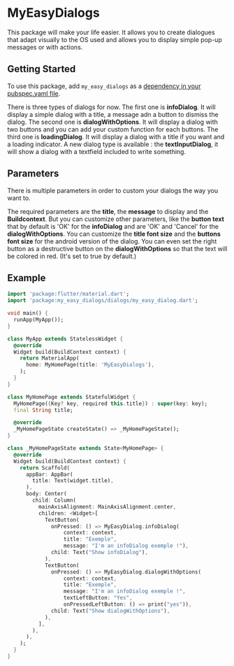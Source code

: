 # MyEasyDialogs

This package will make your life easier. It allows you to create dialogues that adapt visually to the OS used and allows you to display simple pop-up messages or with actions.
  
## Getting Started  
  
To use this package, add `my_easy_dialogs` as a [dependency in your pubspec.yaml file](https://flutter.io/platform-plugins/).  

There is three types of dialogs for now. The first one is **infoDialog**. It will display a simple dialog with a title, a message adn a button to dismiss the dialog. The second one is **dialogWithOptions**. 
It will display a dialog with two buttons and you can add your custom function for each buttons. The third one is **loadingDialog**. It will display a dialog with a title if you want and a loading indicator.
A new dialog type is available : the **textInputDialog**, it will show a dialog with a textfield included to write something.
 
## Parameters

There is multiple parameters in order to custom your dialogs the way you want to.

The required parameters are the **title**, the **message** to display and the **Buildcontext**.
But you can customize other parameters, like the **button text** that by default is 'OK' for the **infoDialog** and are 'OK' and 'Cancel' for the **dialogWithOptions**. You can customize the **title font size** and the **buttons font size** for the android version of the dialog. You can even set the right button as a destructive button on the **dialogWithOptions** so that the text will be colored in red. (It's set to true by default.)

## Example  
  
```dart  
import 'package:flutter/material.dart';
import 'package:my_easy_dialogs/dialogs/my_easy_dialog.dart';

void main() {
  runApp(MyApp());
}

class MyApp extends StatelessWidget {
  @override
  Widget build(BuildContext context) {
    return MaterialApp(
      home: MyHomePage(title: 'MyEasyDialogs'),
    );
  }
}

class MyHomePage extends StatefulWidget {
  MyHomePage({Key? key, required this.title}) : super(key: key);
  final String title;

  @override
  _MyHomePageState createState() => _MyHomePageState();
}

class _MyHomePageState extends State<MyHomePage> {
  @override
  Widget build(BuildContext context) {
    return Scaffold(
      appBar: AppBar(
        title: Text(widget.title),
      ),
      body: Center(
        child: Column(
          mainAxisAlignment: MainAxisAlignment.center,
          children: <Widget>[
            TextButton(
              onPressed: () => MyEasyDialog.infoDialog(
                  context: context,
                  title: "Exemple",
                  message: "I'm an infoDialog exemple !"),
              child: Text("Show infoDialog"),
            ),
            TextButton(
              onPressed: () => MyEasyDialog.dialogWithOptions(
                  context: context,
                  title: "Exemple",
                  message: "I'm an infoDialog exemple !",
                  textLeftButton: "Yes",
                  onPressedLeftButton: () => print("yes")),
              child: Text("Show dialogWithOptions"),
            ),
          ],
        ),
      ),
    );
  }
}
```

